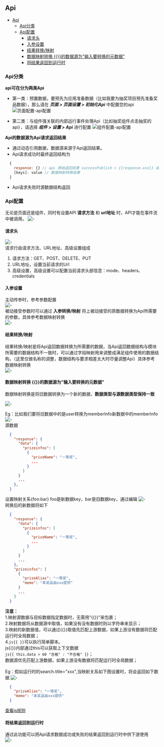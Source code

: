 ## Api

- [Api](#api)
  - [Api分类](#api分类)
  - [Api配置](#api配置)
    - [请求头](#请求头)
    - [入参设置](#入参设置)
    - [结果转换/映射](#结果转换映射)
    - [数据映射转换 {{}}的数据源为"输入要转换的元数据"](#数据映射转换-的数据源为输入要转换的元数据)
    - [将结果返回到运行时](#将结果返回到运行时)

### Api分类
  **api可在分为两类Api**
  - 第一类：预置数据，要预先为应用准备数据（比如我要为抽奖项目预先准备奖品数据），那么请在 ***页面 > 页面设置 > 初始化Api*** 中配置您的api
    ![页面配置-api配置](https://www.eightfeet.cn/yugong/images/documents/apiConfig/api_1.png)
  
  - 第二类：与组件强关联的内部运行事件处理Api（比如抽奖组件点击抽奖的api），请选择   ***组件 > 设置 > Api*** 进行配置
    ![组件配置-api配置](https://www.eightfeet.cn/yugong/images/documents/apiConfig/api_2.png)

**Api的数据源为Api请求返回结果**
  - 通过动态引用数据，数据源来源于Api返回结果。
  - Api请求成功时最终返回结构为
  ```javascript
    {
      response: {} // api 原始返回结果 successPublish > {{response.xxx}} 或 js{{response.xxx}} 
      [keys]: value // 数据映射转换结果
    }
  ```
  - Api请求失败时源数据结构返回


### Api配置
  无论是页面还是组件，同时有设置API **请求方法** 和 **url地址** 时，API才能在事件流中被调用。
  ![-](https://www.eightfeet.cn/yugong/images/documents/apiConfig/api_3.png)
  #### 请求头
  ![-](https://www.eightfeet.cn/yugong/images/documents/apiConfig/api_4.png)<br/>
  请求行由请求方法、URL地址、高级设置组成
  1. 请求方法：GET、POST、DELETE、PUT
  2. URL地址，设置当前请求的Url
  3. 高级设置，高级设置可以配置当前请求头部信息：mode、headers、credentials
  #### 入参设置 
  主动传参时，参考参数配置<br />
  ![-](https://www.eightfeet.cn/yugong/images/documents/apiConfig/api_5.png)<br />
  被动接受参数时可以通过 **入参转换/映射** 将上被动接受的原数据转换为Api所需要的参数，具体参考数据映射转换<br />
  ![-](https://www.eightfeet.cn/yugong/images/documents/apiConfig/api_6.png)<br />
  #### 结果转换/映射  
  结果转换/映射是将Api返回数据转换为所需要的数据，当Api返回数据结构与模块所需要的数据结构不一致时，可以通过字段映射用来调整成满足组件使用的数据结构，（这里仅做名称的调整，数据结构与要求相差太大时尽量调整Api）具体参考数据映射转换<br />
  ![-](https://www.eightfeet.cn/yugong/images/documents/apiConfig/api_7.png)<br />
  #### 数据映射转换 {{}}的数据源为"输入要转换的元数据"
  数据映射转换是将旧数据转换为一个新的数据，**数据类型与源数据类型保持一致**<br />
    
  ![-](https://www.eightfeet.cn/yugong/images/documents/apiConfig/api_8.png)<br />

  Eg：比如我们要将旧数据中的是user转换为memberInfo新数据中的memberInfo
  ![-](https://www.eightfeet.cn/yugong/images/documents/apiConfig/api_9.png)<br />
  源数据
  ```json
    {
      "response": {
        "data": {
          "prizeinfos": [
            {
              "prizeName": "一等奖",
              ...
            }
          ]
        }
        ...
      },
    }

  ```
  设置映射关系{foo:bar} foo是新数据key，bar是旧数据key，通过编辑 
  ![-](https://www.eightfeet.cn/yugong/images/documents/apiConfig/api_10.png)<br />
  转换后的新数据将如下<br />
  ```json
    {
      "response": {
        "data": {
          "prizeinfos": [
            {
              "prizeName": "一等奖",
              ...
            }
          ]
        }
        ...
      },
      "prizeinfos": [
        {
          "prizeAlias": "一等奖",
          "memo": "本奖品由xxx提供"
        }
        ...
      ]
    }
  ```
  **注意：**
  <br />1.映射源数据与目标数据指定数据时，无需用“{{}}”来包裹；
  <br />2.映射数据将从数据源中取值，如果没有没有数据时则以字符串来显示；
  <br />3.映射的新数据值，可以通过{{}}取值先匹配上游数据，如果上游没有数据将匹配运行时全局数据；
  <br />4.```js{{ }}```可以执行简单脚本。<br />js{{}}内部通过this可以获取上下文数据<br /> ``` js{{ this.data > 60 "合格" : "不合格" }} ```；<br />数据源优先匹配上游数据，如果上游没有数据将匹配运行时全局数据；
  <br />
  <br />
  Eg：假如运行时的search.title="xxx",当映射关系如下图设置时，将会返回如下数据
  ![-](https://www.eightfeet.cn/yugong/images/documents/apiConfig/api_11.png)<br />
  ```json
    {
      "prizeAlias": "一等奖",
      "memo": "本奖品由xxx提供"
    }
  ```

  [查看js规则](./../script/README.md)

  #### 将结果返回到运行时
  通过此功能可以把Api请求数据成功或失败的结果返回到运行时中供下游使用<br />
  ![-](https://www.eightfeet.cn/yugong/images/documents/apiConfig/api_12.png)<br />